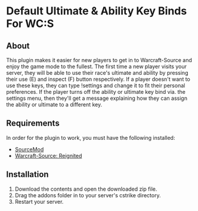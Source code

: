 # Default Ultimate & Ability Key Binds For WC:S

## About
This plugin makes it easier for new players to get in to Warcraft-Source and enjoy the game mode to the fullest.
The first time a new player visits your server, they will be able to use their race's ultimate and ability by pressing their use (E) and inspect (F) button respectively.
If a player doesn't want to use these keys, they can type !settings and change it to fit their personal preferences. 
If the player turns off the ability or ultimate key bind via. the settings menu, then they'll get a message explaining how they can assign the ability or ultimate to a different key.


## Requirements
In order for the plugin to work, you must have the following installed:
- [SourceMod](https://www.sourcemod.net/downloads.php?branch=stable) 
- [Warcraft-Source: Reignited](https://github.com/ThaPwned/WCS)


## Installation
1) Download the contents and open the downloaded zip file.
2) Drag the addons folder in to your server's cstrike directory.
3) Restart your server.

